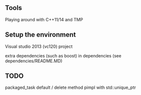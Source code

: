 ## Tools
Playing around with C++11/14 and TMP

## Setup the environment
Visual studio 2013 (vc120) project

extra dependencies (such as boost) in dependencies (see dependencies/README.MD)

## TODO
packaged_task
default / delete method
pimpl with std::unique_ptr

